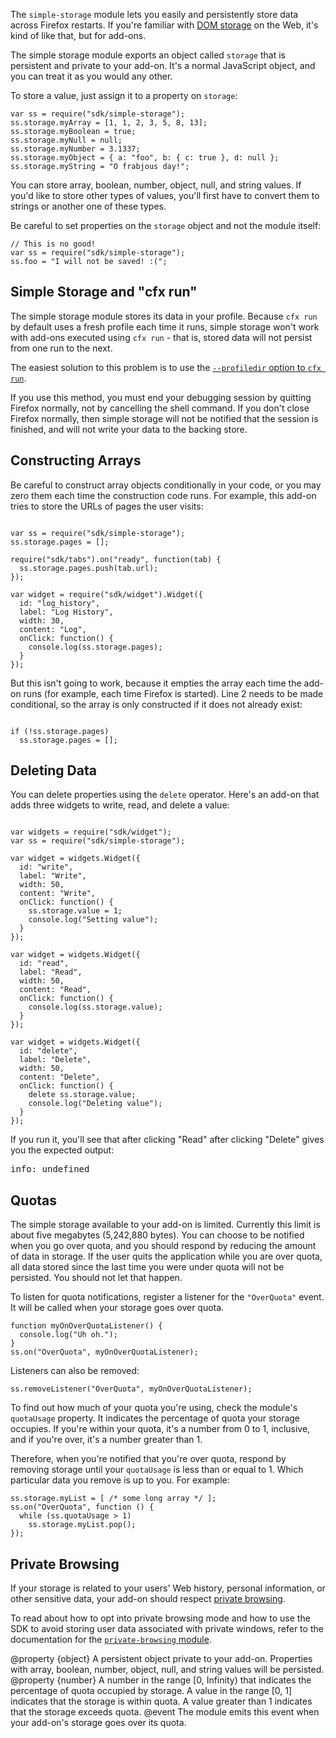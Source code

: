 <!-- This Source Code Form is subject to the terms of the Mozilla Public
   - License, v. 2.0. If a copy of the MPL was not distributed with this
   - file, You can obtain one at http://mozilla.org/MPL/2.0/. -->

The `simple-storage` module lets you easily and persistently store data across
Firefox restarts.  If you're familiar with [DOM storage][] on the Web, it's
kind of like that, but for add-ons.

[DOM storage]: https://developer.mozilla.org/en/DOM/Storage

The simple storage module exports an object called `storage` that is persistent
and private to your add-on.  It's a normal JavaScript object, and you can treat
it as you would any other.

To store a value, just assign it to a property on `storage`:

    var ss = require("sdk/simple-storage");
    ss.storage.myArray = [1, 1, 2, 3, 5, 8, 13];
    ss.storage.myBoolean = true;
    ss.storage.myNull = null;
    ss.storage.myNumber = 3.1337;
    ss.storage.myObject = { a: "foo", b: { c: true }, d: null };
    ss.storage.myString = "O frabjous day!";

You can store array, boolean, number, object, null, and string values.
If you'd like to store other types of values, you'll first have to convert
them to strings or another one of these types.

Be careful to set properties on the `storage` object and not the module itself:

    // This is no good!
    var ss = require("sdk/simple-storage");
    ss.foo = "I will not be saved! :(";

Simple Storage and "cfx run"
----------------------------
The simple storage module stores its data in your profile.
Because `cfx run` by default uses a fresh profile each time it runs,
simple storage won't work with add-ons executed using `cfx run` - that
is, stored data will not persist from one run to the next.

The easiest solution to this problem is to use the
[`--profiledir` option to `cfx run`](dev-guide/cfx-tool.html#profiledir).

If you use this method, you must end your debugging session by
quitting Firefox normally, not by cancelling the shell command.
If you don't close Firefox normally, then simple storage will
not be notified that the session is finished, and will not write
your data to the backing store.

Constructing Arrays
-------------------
Be careful to construct array objects conditionally in your code, or you may
zero them each time the construction code runs. For example, this add-on
tries to store the URLs of pages the user visits:

<pre><code>
var ss = require("sdk/simple-storage");
ss.storage.pages = [];

require("sdk/tabs").on("ready", function(tab) {
  ss.storage.pages.push(tab.url);
});

var widget = require("sdk/widget").Widget({
  id: "log_history",
  label: "Log History",
  width: 30,
  content: "Log",
  onClick: function() {
    console.log(ss.storage.pages);
  }
});
</code></pre>

But this isn't going to work, because it empties the array each time the
add-on runs (for example, each time Firefox is started). Line 2 needs
to be made conditional, so the array is only constructed if it does
not already exist:

<pre><code>
if (!ss.storage.pages)
  ss.storage.pages = [];
</code></pre>

Deleting Data
-------------
You can delete properties using the `delete` operator. Here's an add-on
that adds three widgets to write, read, and delete a value:

<pre><code>
var widgets = require("sdk/widget");
var ss = require("sdk/simple-storage");

var widget = widgets.Widget({
  id: "write",
  label: "Write",
  width: 50,
  content: "Write",
  onClick: function() {
    ss.storage.value = 1;
    console.log("Setting value");
  }
});

var widget = widgets.Widget({
  id: "read",
  label: "Read",
  width: 50,
  content: "Read",
  onClick: function() {
    console.log(ss.storage.value);
  }
});

var widget = widgets.Widget({
  id: "delete",
  label: "Delete",
  width: 50,
  content: "Delete",
  onClick: function() {
    delete ss.storage.value;
    console.log("Deleting value");
  }
});
</pre></code>

If you run it, you'll see that after clicking "Read" after clicking
"Delete" gives you the expected output:

<pre>
info: undefined
</pre>

Quotas
------
The simple storage available to your add-on is limited.  Currently this limit is
about five megabytes (5,242,880 bytes).  You can choose to be notified when you
go over quota, and you should respond by reducing the amount of data in storage.
If the user quits the application while you are over quota, all data stored
since the last time you were under quota will not be persisted.  You should not
let that happen.

To listen for quota notifications, register a listener for the `"OverQuota"`
event.  It will be called when your storage goes over quota.

    function myOnOverQuotaListener() {
      console.log("Uh oh.");
    }
    ss.on("OverQuota", myOnOverQuotaListener);

Listeners can also be removed:

    ss.removeListener("OverQuota", myOnOverQuotaListener);

To find out how much of your quota you're using, check the module's `quotaUsage`
property.  It indicates the percentage of quota your storage occupies.  If
you're within your quota, it's a number from 0 to 1, inclusive, and if you're
over, it's a number greater than 1.

Therefore, when you're notified that you're over quota, respond by removing
storage until your `quotaUsage` is less than or equal to 1.  Which particular
data you remove is up to you.  For example:

    ss.storage.myList = [ /* some long array */ ];
    ss.on("OverQuota", function () {
      while (ss.quotaUsage > 1)
        ss.storage.myList.pop();
    });


Private Browsing
----------------
If your storage is related to your users' Web history, personal information, or
other sensitive data, your add-on should respect
[private browsing](http://support.mozilla.com/en-US/kb/Private+Browsing).

To read about how to opt into private browsing mode and how to use the
SDK to avoid storing user data associated with private windows, refer to the
documentation for the
[`private-browsing` module](modules/sdk/private-browsing.html).

<api name="storage">
@property {object}
  A persistent object private to your add-on.  Properties with array, boolean,
  number, object, null, and string values will be persisted.
</api>

<api name="quotaUsage">
@property {number}
  A number in the range [0, Infinity) that indicates the percentage of quota
  occupied by storage.  A value in the range [0, 1] indicates that the storage
  is within quota.  A value greater than 1 indicates that the storage exceeds
  quota.
</api>

<api name="OverQuota">
@event
The module emits this event when your add-on's storage goes over its quota.
</api>
